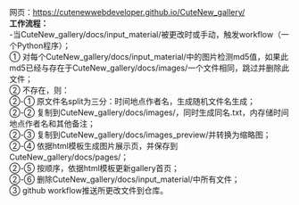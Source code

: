 网页：https://cutenewwebdeveloper.github.io/CuteNew_gallery/  
**工作流程：**  
-当CuteNew_gallery/docs/input_material/被更改时或手动，触发workflow（一个Python程序）；  
① 对每个CuteNew_gallery/docs/input_material/中的图片检测md5值，如果此md5已经与存在于CuteNew_gallery/docs/images/一个文件相同，跳过并删除此文件；  
② 不存在，则：  
②-① 原文件名split为三分：时间地点作者名，生成随机文件名生成；  
②-② 复制到CuteNew_gallery/docs/images/，同时生成同名.txt，内存储时间地点作者名和其他备注；  
②-③ 复制到CuteNew_gallery/docs/images_preview/并转换为缩略图；  
②-④ 依据html模板生成图片展示页，并保存到CuteNew_gallery/docs/pages/；  
②-⑤ 按顺序，依据html模板更新gallery首页；  
②-⑥ 删除CuteNew_gallery/docs/input_material/中所有文件；  
③ github workflow推送所更改文件到仓库。  
